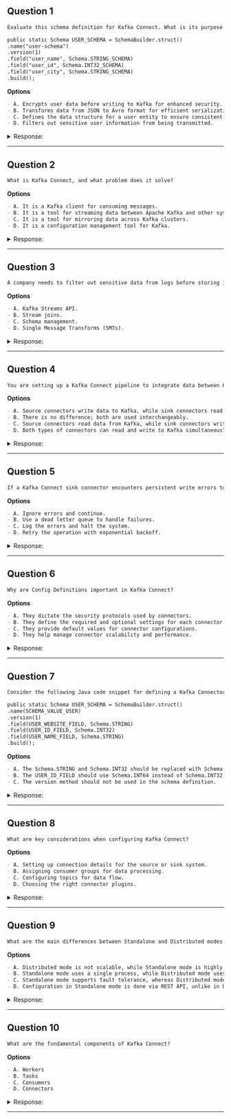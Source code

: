 ## Question 1

```markdown
Evaluate this schema definition for Kafka Connect. What is its purpose in a data integration pipeline?

public static Schema USER_SCHEMA = SchemaBuilder.struct()
.name("user-schema")
.version(1)
.field("user_name", Schema.STRING_SCHEMA)
.field("user_id", Schema.INT32_SCHEMA)
.field("user_city", Schema.STRING_SCHEMA)
.build();
```

**Options**
```markdown
- A. Encrypts user data before writing to Kafka for enhanced security.
- B. Transforms data from JSON to Avro format for efficient serialization.
- C. Defines the data structure for a user entity to ensure consistent data formatting.
- D. Filters out sensitive user information from being transmitted.
```

<details><summary>Response:</summary>

**Answer:** C

**Explanation:**

```markdown
This schema definition specifies the structure and types of data fields for a user entity, crucial for maintaining data integrity and consistency across systems during integration tasks.
```

</details>

---

## Question 2

```markdown
What is Kafka Connect, and what problem does it solve?
```

**Options**
```markdown
- A. It is a Kafka client for consuming messages.
- B. It is a tool for streaming data between Apache Kafka and other systems.
- C. It is a tool for mirroring data across Kafka clusters.
- D. It is a configuration management tool for Kafka.
```

<details><summary>Response:</summary>

**Answer:** B

**Explanation:**

```markdown
Kafka Connect simplifies the integration by providing a scalable, fault-tolerant, and configurable framework for reliably streaming data between Apache Kafka and various other data systems.
```

</details>

---

## Question 3

```markdown
A company needs to filter out sensitive data from logs before storing it in a database using Kafka Connect. Which Kafka Connect feature should be utilized to achieve this?
```

**Options**
```markdown
- A. Kafka Streams API.
- B. Stream joins.
- C. Schema management.
- D. Single Message Transforms (SMTs).
```

<details><summary>Response:</summary>

**Answer:** D

**Explanation:**

```markdown
Single Message Transforms (SMTs) in Kafka Connect allow for the modification of records as they pass through the pipeline, suitable for tasks like filtering sensitive data.
```

</details>

---

## Question 4

```markdown
You are setting up a Kafka Connect pipeline to integrate data between Kafka and several external systems. What is the difference between source and sink connectors in Kafka Connect, and how should you use them?
```

**Options**
```markdown
- A. Source connectors write data to Kafka, while sink connectors read from Kafka.
- B. There is no difference; both are used interchangeably.
- C. Source connectors read data from Kafka, while sink connectors write to Kafka.
- D. Both types of connectors can read and write to Kafka simultaneously.
```

<details><summary>Response:</summary>

**Answer:** A

**Explanation:**

```markdown
Source connectors import data from external systems into Kafka topics, allowing Kafka to consume data from various sources. Sink connectors export data from Kafka topics to external systems, enabling data distribution to downstream applications. Each type plays a distinct role in data integration, ensuring efficient data flow between Kafka and other systems.
```

</details>

---

## Question 5

```markdown
If a Kafka Connect sink connector encounters persistent write errors to an external database, what error handling strategies should be configured to maintain data integrity?
```

**Options**
```markdown
- A. Ignore errors and continue.
- B. Use a dead letter queue to handle failures.
- C. Log the errors and halt the system.
- D. Retry the operation with exponential backoff.
```

<details><summary>Response:</summary>

**Answer:** B, D

**Explanation:**

```markdown
Implementing robust error handling strategies such as retries with backoff and configuring a dead letter queue can help manage errors effectively, ensuring that data integrity is maintained even in the face of persistent errors.
```

</details>

---

## Question 6

```markdown
Why are Config Definitions important in Kafka Connect?
```

**Options**
```markdown
- A. They dictate the security protocols used by connectors.
- B. They define the required and optional settings for each connector.
- C. They provide default values for connector configurations.
- D. They help manage connector scalability and performance.
```

<details><summary>Response:</summary>

**Answer:** B, C

**Explanation:**

```markdown
Config Definitions in Kafka Connect are critical because they specify what settings are available for each connector, including required and optional parameters, and provide default values that help streamline connector setup. This ensures that connectors are configured properly to operate effectively and securely within a Kafka ecosystem.
```

</details>

---

## Question 7

```markdown
Consider the following Java code snippet for defining a Kafka Connector Schema. Identify the issue in the code and explain how to fix it.

public static Schema USER_SCHEMA = SchemaBuilder.struct()
.name(SCHEMA_VALUE_USER)
.version(1)
.field(USER_WEBSITE_FIELD, Schema.STRING)
.field(USER_ID_FIELD, Schema.INT32)
.field(USER_NAME_FIELD, Schema.STRING)
.build();
```

**Options**
```markdown
- A. The Schema.STRING and Schema.INT32 should be replaced with Schema.STRING_SCHEMA and Schema.INT32_SCHEMA, respectively.
- B. The USER_ID_FIELD should use Schema.INT64 instead of Schema.INT32.
- C. The version method should not be used in the schema definition.
```

<details><summary>Response:</summary>

**Answer:** A

**Explanation:**

```markdown
The issue in the provided Java code snippet is that the schema types Schema.STRING and Schema.INT32 are incorrectly specified. They should be replaced with Schema.STRING_SCHEMA and Schema.INT32_SCHEMA, respectively. The corrected schema definition should be:

public static Schema USER_SCHEMA = SchemaBuilder.struct()
.name(SCHEMA_VALUE_USER)
.version(1)
.field(USER_WEBSITE_FIELD, Schema.STRING_SCHEMA)
.field(USER_ID_FIELD, Schema.INT32_SCHEMA)
.field(USER_NAME_FIELD, Schema.STRING_SCHEMA)
.build();
```

</details>

---

## Question 8

```markdown
What are key considerations when configuring Kafka Connect?
```

**Options**
```markdown
- A. Setting up connection details for the source or sink system.
- B. Assigning consumer groups for data processing.
- C. Configuring topics for data flow.
- D. Choosing the right connector plugins.
```

<details><summary>Response:</summary>

**Answer:** A, C, D

**Explanation:**

```markdown
Proper configuration of Kafka Connect involves selecting appropriate connector plugins, setting up connection details, and configuring topics to ensure efficient and correct data flow.
```

</details>

---

## Question 9

```markdown
What are the main differences between Standalone and Distributed modes in Kafka Connect?
```

**Options**
```markdown
- A. Distributed mode is not scalable, while Standalone mode is highly scalable.
- B. Standalone mode uses a single process, while Distributed mode uses multiple workers.
- C. Standalone mode supports fault tolerance, whereas Distributed mode does not.
- D. Configuration in Standalone mode is done via REST API, unlike in Distributed mode.
```

<details><summary>Response:</summary>

**Answer:** B

**Explanation:**

```markdown
Standalone mode is simple and suitable for development and testing as it runs connectors and tasks within a single process with bundled configuration. Distributed mode, suitable for production, uses multiple workers and is scalable and fault-tolerant with configuration managed via a REST API.
```

</details>

---

## Question 10

```markdown
What are the fundamental components of Kafka Connect?
```

**Options**
```markdown
- A. Workers
- B. Tasks
- C. Consumers
- D. Connectors
```

<details><summary>Response:</summary>

**Answer:** A, B, D

**Explanation:**

```markdown
Kafka Connect is built on three main components: Connectors, which are reusable Java JARs configured by users; Tasks, which handle data import/export; and Workers, Java processes that execute tasks either standalone or clustered.
```

</details>

--- 

